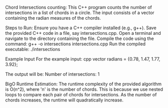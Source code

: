 Chord Intersections counting:
This C++ program counts the number of intersections in a list of chords in a circle. The input consists of a vector containing the radian measures of the chords.

Steps to Run:
Ensure you have a C++ compiler installed (e.g., g++).
Save the provided C++ code in a file, say intersections.cpp.
Open a terminal and navigate to the directory containing the file.
Compile the code using the command: g++ -o intersections intersections.cpp
Run the compiled executable: ./intersections

Example Input
For the example input:
cpp
vector<float> radians = {0.78, 1.47, 1.77, 3.92};

The output will be:
Number of intersections: 1

BigO Runtime Estimation:
The runtime complexity of the provided algorithm is O(n^2), where 'n' is the number of chords. This is because we use nested loops to compare each pair of chords for intersections. As the number of chords increases, the runtime will quadratically increase.





